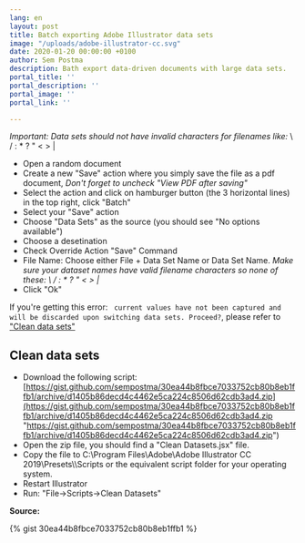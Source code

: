 ```yaml
---
lang: en
layout: post
title: Batch exporting Adobe Illustrator data sets
image: "/uploads/adobe-illustrator-cc.svg"
date: 2020-01-20 00:00:00 +0100
author: Sem Postma
description: Bath export data-driven documents with large data sets.
portal_title: ''
portal_description: ''
portal_image: ''
portal_link: ''

---
```

_Important: Data sets should not have invalid characters for filenames like:_ \\ / : * ? " < > |

* Open a random document
* Create a new "Save" action where you simply save the file as a pdf document, _Don't forget to uncheck "View PDF after saving"_
* Select the action and click on hamburger button (the 3 horizontal lines) in the top right, click "Batch"
* Select your "Save" action
* Choose "Data Sets" as the source (you should see "No options available")
* Choose a desetination
* Check Override Action "Save" Command
* File Name: Choose either File + Data Set Name or Data Set Name. _Make sure your dataset names have valid filename characters so none of these: \\ / : * ? " < > |_
* Click "Ok"

If you're getting this error: ` current values have not been captured and will be discarded upon switching data sets. Proceed?`, please refer to ["Clean data sets"](#clean-data-sets)

## Clean data sets

* Download the following script: [https://gist.github.com/sempostma/30ea44b8fbce7033752cb80b8eb1ffb1/archive/d1405b86decd4c4462e5ca224c8506d62cdb3ad4.zip](https://gist.github.com/sempostma/30ea44b8fbce7033752cb80b8eb1ffb1/archive/d1405b86decd4c4462e5ca224c8506d62cdb3ad4.zip "https://gist.github.com/sempostma/30ea44b8fbce7033752cb80b8eb1ffb1/archive/d1405b86decd4c4462e5ca224c8506d62cdb3ad4.zip")
* Open the zip file, you should find a "Clean Datasets.jsx" file.
* Copy the file to C:\\Program Files\\Adobe\\Adobe Illustrator CC 2019\\Presets\\<your locality>\\Scripts or the equivalent script folder for your operating system.
* Restart Illustrator
* Run: "File->Scripts->Clean Datasets"

**Source:** 

{% gist 30ea44b8fbce7033752cb80b8eb1ffb1 %}